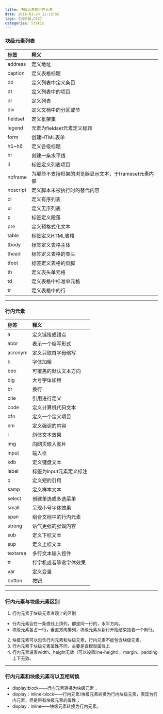 ```yaml
---
title: 块级元素和行内元素
date: 2016-03-24 12:18:58
tags: [浏览器,CSS]
categories: Static
---
```

### 块级元素列表
<!-- more -->
标签 | 释义 
 :---- | :---
address | 定义地址 
 caption | 定义表格标题 
dd | 定义列表中定义条目
dt | 定义列表中的项目
dl | 定义列表
div | 定义文档中的分区或节
fieldset | 定义框架集
legend | 元素为fieldset元素定义标题
form | 创建HTML表单
h1~h6 | 定义各级标题
hr | 创建一条水平线
li | 标签定义列表项目
noframe | 为那些不支持框架的浏览器显示文本，于frameset元素内部
noscript | 定义脚本未被执行时的替代内容
ol | 定义有序列表
ul | 定义无序列表
p | 标签定义段落
pre | 定义预格式化文本
table | 标签定义HTML表格
tbody | 标签定义表格主体
thead | 标签定义表格的表头
tfoot | 标签定义表格的页脚
th | 定义表头单元格
td | 定义表格中标准单元格
tr | 定义表格中的行
---
### 行内元素
标签 | 释义
:-- | :--
a | 定义链接或锚点
abbr | 表示一个缩写形式
acronym | 定义只取首字母缩写
b | 字体加粗
bdo | 可覆盖的默认文本方向
big | 大号字体加粗
br | 换行
cite | 引用进行定义
code | 定义计算机代码文本
dfn | 定义一个定义项目
em | 定义强调的内容
i | 斜体文本效果
img | 向网页嵌入图片
input | 输入框
kdb | 定义键盘文本
label | 标签为input元素定义标注
q | 定义短的引用
samp | 定义样本文本
select | 创建单选或多选菜单
small | 呈现小号字体效果
span | 组合文档中的行内元素
strong | 语气更强的强调内容
sub | 定义下标文本
sup | 定义上标文本
textarea | 多行文本输入控件
tt | 打字机或者等宽字体效果
var | 定义变量
button | 按钮
---
### 行内元素与块级元素区别
 1. 行内元素于块级元素直观上的区别
   - 行内元素会在一条直线上排列，都是同一行的，水平方向。
   - 块级元素各占一行，垂直方向排列，块级元素从新行开始结束接着一个断行。
 2. 块级元素可以包含行内元素和块级元素，行内元素不能包含块级元素。
 3. 行内元素于块级元素属性不同，主要是盒模型属性上
 4. 行内元素设置width、height无效（可以设置line-height），margin、padding上下无效。
---
### 行内元素和块级元素可以互相转换
- display:block——行内元素转换为块级元素；
- display：inline-block——行内元素/块级元素转换为行内块级元素，表现为行内元素，但是带有块级元素的属性；
- display：inline——块级元素转换为行内元素。
